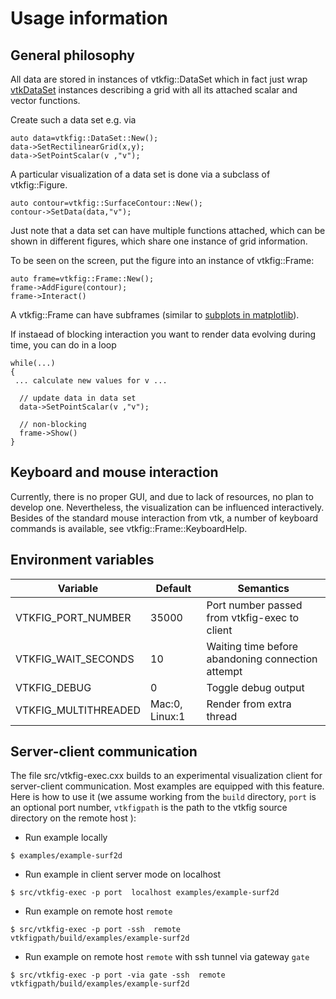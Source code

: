 Usage information
=================
## General philosophy

All data are stored in instances of vtkfig::DataSet which in fact just
wrap                           
[vtkDataSet](http://www.vtk.org/doc/nightly/html/classvtkDataSet.html)
instances
describing a grid with all its attached scalar and vector functions.

Create such a data set e.g. via
~~~
auto data=vtkfig::DataSet::New();
data->SetRectilinearGrid(x,y);
data->SetPointScalar(v ,"v");
~~~

A particular visualization of a data set is done
via a subclass of vtkfig::Figure.
~~~
auto contour=vtkfig::SurfaceContour::New();
contour->SetData(data,"v");
~~~

Just note that a data set can have multiple functions
attached, which can be shown in different figures, which
share one instance of grid information.


To be seen on the screen, put the figure into an instance
of vtkfig::Frame:

~~~
auto frame=vtkfig::Frame::New();
frame->AddFigure(contour);
frame->Interact()
~~~

A vtkfig::Frame can have subframes (similar to
[subplots in matplotlib](https://matplotlib.org/examples/pylab_examples/subplot_demo.html)).


If instaead of blocking interaction you want to render
data evolving during time, you can do in a loop
~~~
while(...)
{
 ... calculate new values for v ...

  // update data in data set 
  data->SetPointScalar(v ,"v");

  // non-blocking
  frame->Show()
}
~~~



## Keyboard and mouse interaction

Currently, there  is no proper GUI,  and due to lack  of resources, no
plan  to   develop  one.   Nevertheless,  the   visualization  can  be
influenced interactively.  Besides of  the standard  mouse interaction
from  vtk,   a  number   of  keyboard   commands  is   available,  see
vtkfig::Frame::KeyboardHelp.

## Environment variables

| Variable             |        Default | Semantics                                         |
|----------------------|----------------|---------------------------------------------------|
| VTKFIG_PORT_NUMBER   |          35000 | Port number passed from vtkfig-exec to client     |
| VTKFIG_WAIT_SECONDS  |             10 | Waiting time before abandoning connection attempt |
| VTKFIG_DEBUG         |              0 | Toggle debug output                               |
| VTKFIG_MULTITHREADED | Mac:0, Linux:1 | Render from extra thread                          |




## Server-client  communication

The file  src/vtkfig-exec.cxx builds to an  experimental visualization
client  for server-client  communication. Most  examples are  equipped
with this feature.  Here is how to  use it (we assume working from the
``build``   directory,   ``port``   is  an   optional   port   number,
``vtkfigpath``  is the  path to  the  vtkfig source  directory on  the
remote host ):

   - Run example locally

````
$ examples/example-surf2d
````

   - Run example in client server mode on localhost

````
$ src/vtkfig-exec -p port  localhost examples/example-surf2d
````


   - Run example on remote host ``remote``

````
$ src/vtkfig-exec -p port -ssh  remote vtkfigpath/build/examples/example-surf2d
````

   - Run example on remote host ``remote`` with ssh tunnel via gateway  ``gate``

````
$ src/vtkfig-exec -p port -via gate -ssh  remote vtkfigpath/build/examples/example-surf2d
````
